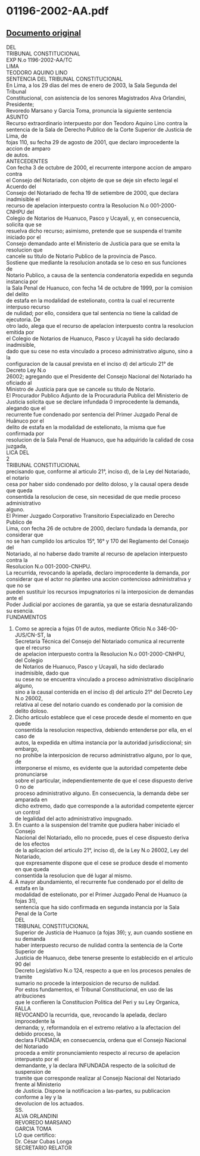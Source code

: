 
01196-2002-AA.pdf
=================
  
[Documento original](https://tc.gob.pe/jurisprudencia/2003/01196-2002-AA.pdf)  
---  
DEL  
TRIBUNAL CONSTITUCIONAL  
EXP N.o 1196-2002-AA/TC  
LIMA  
TEODORO AQUINO LINO  
SENTENCIA DEL TRIBUNAL CONSTITUCIONAL  
En Lima, a los 29 dias del mes de enero de 2003, la Sala Segunda del Tribunal  
Constitucional, con asistencia de los senores Magistrados Alva Orlandini, Presidente;  
Revoredo Marsano y Garcia Toma, pronuncia la siguiente sentencia  
ASUNTO  
Recurso extraordinario interpuesto por don Teodoro Aquino Lino contra la  
sentencia de la Sala de Derecho Publico de la Corte Superior de Justicia de Lima, de  
fojas 110, su fecha 29 de agosto de 2001, que declaro improcedente la accion de amparo  
de autos.  
ANTECEDENTES  
Con fecha 3 de octubre de 2000, el recurrente interpone accion de amparo contra  
el Consejo del Notariado, con objeto de que se deje sin efecto legal el Acuerdo del  
Consejo del Notariado de fecha 19 de setiembre de 2000, que declara inadmisible el  
recurso de apelacion interpuesto contra la Resolucion N.o 001-2000-CNHPU del  
Colegio de Notarios de Huanuco, Pasco y Ucayali, y, en consecuencia, solicita que se  
resuelva dicho recurso; asimismo, pretende que se suspenda el tramite iniciado por el  
Consejo demandado ante el Ministerio de Justicia para que se emita la resolucion que  
cancele su titulo de Notario Publico de la provincia de Pasco.  
Sostiene que mediante la resolucion anotada se lo ceso en sus funciones de  
Notario Publico, a causa de la sentencia condenatoria expedida en segunda instancia por  
la Sala Penal de Huanuco, con fecha 14 de octubre de 1999, por la comision del delito  
de estafa en la modalidad de estelionato, contra la cual el recurrente interpuso recurso  
de nulidad; por ello, considera que tal sentencia no tiene la calidad de ejecutoria. De  
otro lado, alega que el recurso de apelacion interpuesto contra la resolucion emitida por  
el Colegio de Notarios de Huanuco, Pasco y Ucayali ha sido declarado inadmisible,  
dado que su cese no esta vinculado a proceso administrativo alguno, sino a la  
configuracion de la causal prevista en el inciso d) del articulo 21° de Decreto Ley N.o  
26002; agregando que el Presidente del Consejo Nacional del Notariado ha oficiado al  
Ministro de Justicia para que se cancele su titulo de Notario.  
El Procurador Publico Adjunto de la Procuraduria Publica del Ministerio de  
Justicia solicita que se declare infundada 0 improcedente la demanda, alegando que el  
recurrente fue condenado por sentencia del Primer Juzgado Penal de Huânuco por el  
delito de estafa en la modalidad de estelionato, la misma que fue confirmada por  
resolucion de la Sala Penal de Huanuco, que ha adquirido la calidad de cosa juzgada,  
LICA DEL  
2  
TRIBUNAL CONSTITUCIONAL  
precisando que, conforme al articulo 21°, inciso d), de la Ley del Notariado, el notario  
cesa por haber sido condenado por delito doloso, y la causal opera desde que queda  
consentida la resolucion de cese, sin necesidad de que medie proceso administrativo  
alguno.  
El Primer Juzgado Corporativo Transitorio Especializado en Derecho Publico de  
Lima, con fecha 26 de octubre de 2000, declaro fundada la demanda, por considerar que  
no se han cumplido los articulos 15°, 16° y 170 del Reglamento del Consejo del  
Notariado, al no haberse dado tramite al recurso de apelacion interpuesto contra la  
Resolucion N.o 001-2000-CNHPU.  
La recurrida, revocando la apelada, declaro improcedente la demanda, por  
considerar que el actor no planteo una accion contencioso administrativa y que no se  
pueden sustituir los recursos impugnatorios ni la interposicion de demandas ante el  
Poder Judicial por acciones de garantia, ya que se estaria desnaturalizando su esencia.  
FUNDAMENTOS  
1. Como se aprecia a fojas 01 de autos, mediante Oficio N.o 346-00-JUS/CN-ST, la  
Secretaria Técnica del Consejo del Notariado comunica al recurrente que el recurso  
de apelacion interpuesto contra la Resolucion N.o 001-2000-CNHPU, del Colegio  
de Notarios de Huanuco, Pasco y Ucayali, ha sido declarado inadmisible, dado que  
su cese no se encuentra vinculado a proceso administrativo disciplinario alguno,  
sino a la causal contenida en el inciso d) del articulo 21° del Decreto Ley N.o 26002,  
relativa al cese del notario cuando es condenado por la comision de delito doloso.  
2. Dicho articulo establece que el cese procede desde el momento en que quede  
consentida la resolucion respectiva, debiendo entenderse por ella, en el caso de  
autos, la expedida en ultima instancia por la autoridad jurisdiccional; sin embargo,  
no prohibe la interposicion de recurso administrativo alguno, por lo que, de  
interponerse el mismo, es evidente que la autoridad competente debe pronunciarse  
sobre el particular, independientemente de que el cese dispuesto derive 0 no de  
proceso administrativo alguno. En consecuencia, la demanda debe ser amparada en  
dicho extremo, dado que corresponde a la autoridad competente ejercer un control  
de legalidad del acto administrativo impugnado.  
3. En cuanto a la suspension del tramite que pudiera haber iniciado el Consejo  
Nacional del Notariado, ello no procede, pues el cese dispuesto deriva de los efectos  
de la aplicacion del articulo 21°, inciso d), de la Ley N.o 26002, Ley del Notariado,  
que expresamente dispone que el cese se produce desde el momento en que queda  
consentida la resolucion que dé lugar al mismo.  
4. A mayor abundamiento, el recurrente fue condenado por el delito de estafa en la  
modalidad de estelionato, por el Primer Juzgado Penal de Huanuco (a fojas 31),  
sentencia que ha sido confirmada en segunda instancia por la Sala Penal de la Corte  
DEL  
TRIBUNAL CONSTITUCIONAL  
Superior de Justicia de Huanuco (a fojas 39); y, aun cuando sostiene en su demanda  
haber interpuesto recurso de nulidad contra la sentencia de la Corte Superior de  
Justicia de Huanuco, debe tenerse presente lo establecido en el articulo 90 del  
Decreto Legislativo N.o 124, respecto a que en los procesos penales de tramite  
sumario no procede la interposicion de recurso de nulidad.  
Por estos fundamentos, el Tribunal Constitucional, en uso de las atribuciones  
que le confieren la Constitucion Politica del Peri y su Ley Organica,  
FALLA  
REVOCANDO la recurrida, que, revocando la apelada, declaro improcedente la  
demanda; y, reformandola en el extremo relativo a la afectacion del debido proceso, la  
declara FUNDADA; en consecuencia, ordena que el Consejo Nacional del Notariado  
proceda a emitir pronunciamiento respecto al recurso de apelacion interpuesto por el  
demandante, y la declara INFUNDADA respecto de la solicitud de suspension de  
tramite que corresponde realizar al Consejo Nacional del Notariado frente al Ministerio  
de Justicia. Dispone la notificacion a las-partes, su publicacion conforme a ley y la  
devolucion de los actuados.  
SS.  
ALVA ORLANDINI  
REVOREDO MARSANO  
GARCIA TOMA  
LO que certifico:  
Dr. César Cubas Longa  
SECRETARIO RELATOR